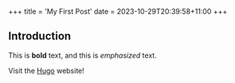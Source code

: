 +++
title = 'My First Post'
date = 2023-10-29T20:39:58+11:00
+++
## Introduction

This is **bold** text, and this is *emphasized* text.

Visit the [Hugo](https://gohugo.io) website!
